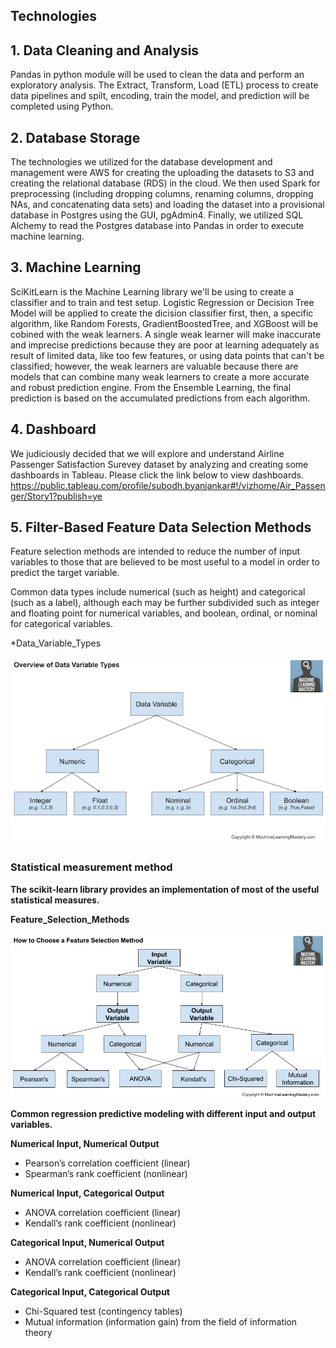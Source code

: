 ## Technologies

## 1. Data Cleaning and Analysis
Pandas in python module will be used to clean the data and perform an exploratory analysis. The Extract, Transform, Load (ETL) process to create data pipelines and spilt, encoding, train the model, and prediction will be completed using Python.

## 2. Database Storage
The technologies we utilized for the database development and management were AWS for creating the uploading the datasets to S3 and creating the relational database (RDS) in the cloud. We then used Spark for preprocessing (including dropping columns, renaming columns, dropping NAs, and concatenating data sets) and loading the dataset into a provisional database in Postgres using the GUI, pgAdmin4. Finally, we utilized SQL Alchemy to read the Postgres database into Pandas in order to execute machine learning.

## 3. Machine Learning
SciKitLearn is the Machine Learning library we'll be using to create a classifier and to train and test setup. Logistic Regression or Decision Tree Model will be applied to create the dicision classifier first, then, a specific algorithm, like Random Forests, GradientBoostedTree, and XGBoost will be cobined with the weak learners. A single weak learner will make inaccurate and imprecise predictions because they are poor at learning adequately as result of limited data, like too few features, or using data points that can't be classified; however, the weak learners are
valuable because there are models that can combine many weak learners
to create a more accurate and robust prediction engine. From the Ensemble Learning, the final prediction is based on the accumulated predictions from each algorithm.

## 4. Dashboard 
We judiciously decided that we will explore and understand Airline Passenger Satisfaction Surevey dataset by analyzing and creating some dashboards in Tableau. Please click the link below to view dashboards. https://public.tableau.com/profile/subodh.byanjankar#!/vizhome/Air_Passenger/Story1?publish=ye


## 5. Filter-Based Feature Data Selection Methods
Feature selection methods are intended to reduce the number of input variables to those that are believed to be most useful to a model in order to predict the target variable.

Common data types include numerical (such as height) and categorical (such as a label), although each may be further subdivided such as integer and floating point for numerical variables, and boolean, ordinal, or nominal for categorical variables.

*Data_Variable_Types

![Data_Variable_Types](images/Data_Variable_Types.png)


### Statistical measurement method

**The scikit-learn library provides an implementation of most of the useful statistical measures.**

**Feature_Selection_Methods**

![Feature_Selection_Methods](images/Feature_Selection_Methods.png)

**Common regression predictive modeling with different input and output variables.**

**Numerical Input, Numerical Output**

* Pearson’s correlation coefficient (linear)
* Spearman’s rank coefficient (nonlinear)

**Numerical Input, Categorical Output**

* ANOVA correlation coefficient (linear)
* Kendall’s rank coefficient (nonlinear)

**Categorical Input, Numerical Output**

* ANOVA correlation coefficient (linear)
* Kendall’s rank coefficient (nonlinear)

**Categorical Input, Categorical Output**

* Chi-Squared test (contingency tables)
* Mutual information (information gain) from the field of information theory
